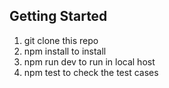 ## Getting Started
1) git clone this repo
2) npm install to install
3) npm run dev to run in local host
4) npm test to check the test cases
